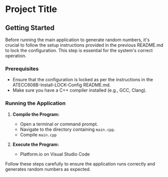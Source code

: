 # Project Title

## Getting Started

Before running the main application to generate random numbers, it's crucial to follow the setup instructions provided in the previous README.md to lock the configuration. This step is essential for the system's correct operation.

### Prerequisites

- Ensure that the configuration is locked as per the instructions in the ATECC608B-Install-LOCK-Config README.md.
- Make sure you have a C++ compiler installed (e.g., GCC, Clang).

### Running the Application

1. **Compile the Program:**
   - Open a terminal or command prompt.
   - Navigate to the directory containing `main.cpp`.
   - Compile `main.cpp`

2. **Execute the Program:**
   - Platform.io on Visual Studio Code

Follow these steps carefully to ensure the application runs correctly and generates random numbers as expected.